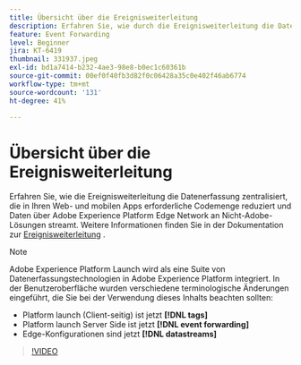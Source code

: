 ```yaml
---
title: Übersicht über die Ereignisweiterleitung
description: Erfahren Sie, wie durch die Ereignisweiterleitung die Datenerfassung zentralisiert wird, die in Ihren Web-Programmen und Mobile Apps erforderliche Code-Menge reduziert wird und Daten über Adobe Experience Platform Edge Network an Nicht-Adobe-Lösungen gestreamt werden.
feature: Event Forwarding
level: Beginner
jira: KT-6419
thumbnail: 331937.jpeg
exl-id: bd1a7414-b232-4ae3-98e8-b0ec1c60361b
source-git-commit: 00ef0f40fb3d82f0c06428a35c0e402f46ab6774
workflow-type: tm+mt
source-wordcount: '131'
ht-degree: 41%

---
```


# Übersicht über die Ereignisweiterleitung

Erfahren Sie, wie die Ereignisweiterleitung die Datenerfassung zentralisiert, die in Ihren Web- und mobilen Apps erforderliche Codemenge reduziert und Daten über Adobe Experience Platform Edge Network an Nicht-Adobe-Lösungen streamt. Weitere Informationen finden Sie in der Dokumentation zur [Ereignisweiterleitung](https://experienceleague.adobe.com/docs/experience-platform/tags/event-forwarding/overview.html) .

>[!NOTE]
>
>Adobe Experience Platform Launch wird als eine Suite von Datenerfassungstechnologien in Adobe Experience Platform integriert. In der Benutzeroberfläche wurden verschiedene terminologische Änderungen eingeführt, die Sie bei der Verwendung dieses Inhalts beachten sollten:
>
> * Platform launch (Client-seitig) ist jetzt **[!DNL tags]**
> * Platform launch Server Side ist jetzt **[!DNL event forwarding]**
> * Edge-Konfigurationen sind jetzt **[!DNL datastreams]**

>[!VIDEO](https://video.tv.adobe.com/v/331937?learn=on)